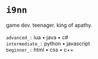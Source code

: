 # `i9nn`

game dev. teenager. king of apathy.  
<br> `advanced_:` lua • java • c#
<br> `intermediate_:` python • javascript
<br> `beginner_:` html • css • c++

